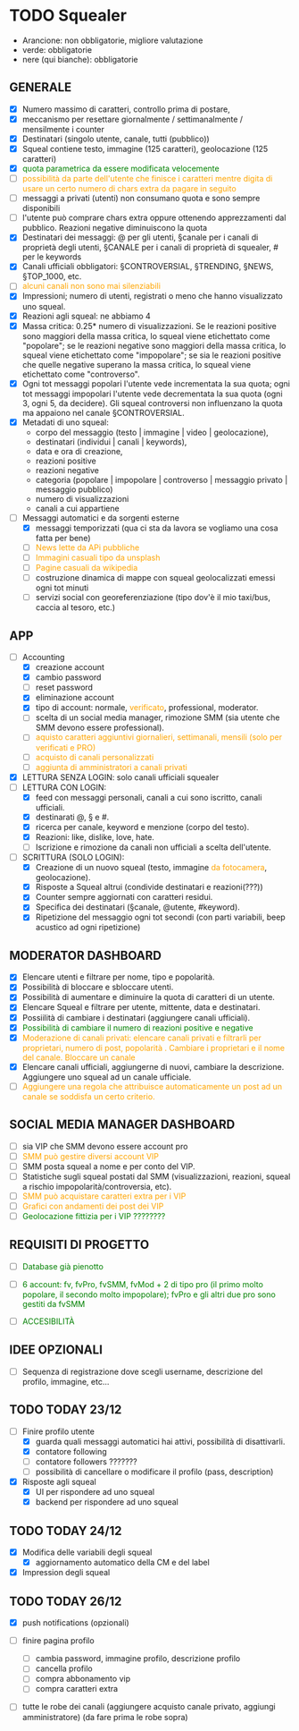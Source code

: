 # TODO Squealer

-   Arancione: non obbligatorie, migliore valutazione
-   verde: obbligatorie
-   nere (qui bianche): obbligatorie

<style>
    .green {
        color: green;
    }

    .orange {
        color: orange;
    }

    </style>

## GENERALE

-   [x] Numero massimo di caratteri, controllo prima di postare,
-   [x] meccanismo per resettare giornalmente / settimanalmente / mensilmente i counter
-   [x] Destinatari (singolo utente, canale, tutti (pubblico))
-   [x] Squeal contiene testo, immagine (125 caratteri), geolocazione (125 caratteri)
-   [x] <span class="green">quota parametrica da essere modificata velocemente</span>
-   [ ] <span class="orange">possibilità da parte dell'utente che finisce i caratteri mentre digita di usare un certo numero di chars extra da pagare in seguito</span>
-   [ ] messaggi a privati (utenti) non consumano quota e sono sempre disponibili
-   [ ] l'utente può comprare chars extra oppure ottenendo apprezzamenti dal pubblico. Reazioni negative diminuiscono la quota
-   [x] Destinatari dei messaggi: @ per gli utenti, §canale per i canali di proprietà degli utenti, §CANALE per i canali di proprietà di squealer, # per le keywords
-   [x] Canali ufficiali obbligatori: §CONTROVERSIAL, §TRENDING, §NEWS, §TOP_1000, etc.
-   [ ] <span class="orange">alcuni canali non sono mai silenziabili</span>
-   [x] Impressioni; numero di utenti, registrati o meno che hanno visualizzato uno squeal.
-   [x] Reazioni agli squeal: ne abbiamo 4
-   [x] Massa critica: 0.25* numero di visualizzazioni. Se le reazioni positive sono maggiori della massa critica, lo squeal viene etichettato come "popolare"; se le reazioni negative sono maggiori della massa critica, lo squeal viene etichettato come "impopolare"; se sia le reazioni positive che quelle negative superano la massa critica, lo squeal viene etichettato come "controverso".
-   [x] Ogni tot messaggi popolari l'utente vede incrementata la sua quota; ogni tot messaggi impopolari l'utente vede decrementata la sua quota (ogni 3, ogni 5, da decidere). Gli squeal controversi non influenzano la quota ma appaiono nel canale §CONTROVERSIAL.
-   [x] Metadati di uno squeal: 
    -   corpo del messaggio (testo | immagine | video | geolocazione),
    -   destinatari (individui | canali | keywords),
    -   data e ora di creazione,
    -   reazioni positive
    -   reazioni negative
    -   categoria (popolare | impopolare | controverso | messaggio privato | messaggio pubblico)
    -   numero di visualizzazioni
    -   canali a cui appartiene
-  [ ] Messaggi automatici e da sorgenti esterne
   -  [x] messaggi temporizzati (qua ci sta da lavora se vogliamo una cosa fatta per bene)
   -  [ ] <span class="orange">News lette da APi pubbliche</span>
   -  [ ] <span class="orange">Immagini casuali tipo da unsplash</span>
   -  [ ] <span class="orange">Pagine casuali da wikipedia</span>
   -  [ ] costruzione dinamica di mappe con squeal geolocalizzati emessi ogni tot minuti
   -  [ ] servizi social con georeferenziazione (tipo dov'è il mio taxi/bus, caccia al tesoro, etc.)

## APP

- [ ] Accounting
  - [x] creazione account
  - [x] cambio password
  - [ ] reset password
  - [x] eliminazione account
  - [x] tipo di account: normale, <span class="orange">verificato</span>, professional, moderator.
  - [ ] scelta di un social media manager, rimozione SMM (sia utente che SMM devono essere professional).
  - [ ] <span class="orange">aquisto caratteri aggiuntivi giornalieri, settimanali, mensili (solo per verificati e PRO)</span>
  - [ ] <span class="orange">acquisto di canali personalizzati</span>
  - [ ] <span class="orange">aggiunta di amministratori a canali privati</span>
- [x] LETTURA SENZA LOGIN: solo canali ufficiali squealer
- [ ] LETTURA CON LOGIN: 
  - [x] feed con messaggi personali, canali a cui sono iscritto, canali ufficiali.
  - [x] destinarati @, § e #.
  - [x] ricerca per canale, keyword e menzione (corpo del testo).
  - [x] Reazioni: like, dislike, love, hate.
  - [ ] Iscrizione e rimozione da canali non ufficiali a scelta dell'utente.
- [ ] SCRITTURA (SOLO LOGIN):
  - [x] Creazione di un nuovo squeal (testo, immagine <span class="orange">da fotocamera</span>, geolocazione).
  - [x] Risposte a Squeal altrui (condivide destinatari e reazioni(???))
  - [x] Counter sempre aggiornati con caratteri residui.
  - [x] Specifica dei destinatari (§canale, @utente, #keyword).
  - [x] Ripetizione del messaggio ogni tot secondi (con parti variabili, beep acustico ad ogni ripetizione)

## MODERATOR DASHBOARD

- [x] Elencare utenti e filtrare per nome, tipo e popolarità.
- [x] Possibilità di bloccare e sbloccare utenti.
- [x] Possibilità di aumentare e diminuire la quota di caratteri di un utente.
- [x] Elencare Squeal e filtrare per utente, mittente, data e destinatari.
- [x] Possiilità di cambiare i destinatari (aggiungere canali ufficiali).
- [x] <span class="green">Possibilità di cambiare il numero di reazioni positive e negative</span>
- [x] <span class="orange">Moderazione di canali privati: elencare canali privati e filtrarli per proprietari, numero di post, popolarità . Cambiare i proprietari e il nome del canale. Bloccare un canale</span>
- [x] Elencare canali ufficiali, aggiungerne di nuovi, cambiare la descrizione. Aggiungere uno squeal ad un canale ufficiale.
- [ ] <span class="orange">Aggiungere una regola che attribuisce automaticamente un post ad un canale se soddisfa un certo criterio.</span>

## SOCIAL MEDIA MANAGER DASHBOARD

- [ ] sia VIP che SMM devono essere account pro
- [ ] <span class="orange">SMM può gestire diversi account VIP</span>
- [ ] SMM posta squeal a nome e per conto del VIP.
- [ ] Statistiche sugli squeal postati dal SMM (visualizzazioni, reazioni, squeal a rischio impopolarità/controversia, etc).
- [ ] <span class="orange">SMM può acquistare caratteri extra per i VIP</span>
- [ ] <span class="orange">Grafici con andamenti dei post dei VIP</span>
- [ ] <span class="green">Geolocazione fittizia per i VIP ????????</span>

## REQUISITI DI PROGETTO

- [ ] <span class="green">Database già pienotto</span>
- [ ] <span class="green">6 account: fv, fvPro, fvSMM, fvMod + 2 di tipo pro (il primo molto popolare, il secondo molto impopolare); fvPro e gli altri due pro sono gestiti da fvSMM</span>
- [ ] <span class="green">ACCESIBILITÀ</span>


## IDEE OPZIONALI

- [ ] Sequenza di registrazione dove scegli username, descrizione del profilo, immagine, etc...



## TODO TODAY 23/12

- [ ] Finire profilo utente
  - [x] guarda quali messaggi automatici hai attivi, possibilità di disattivarli.
  - [x] contatore following
  - [ ] contatore followers ???????
  - [ ] possibilità di cancellare o modificare il profilo (pass, description)

- [x] Risposte agli squeal
  - [x] UI per rispondere ad uno squeal
  - [x] backend per rispondere ad uno squeal

## TODO TODAY 24/12

- [x] Modifica delle variabili degli squeal
  - [X] aggiornamento automatico della CM e del label

- [X] Impression degli squeal

## TODO TODAY 26/12

- [x] push notifications (opzionali)
  
- [ ] finire pagina profilo
  - [ ] cambia password, immagine profilo, descrizione profilo
  - [ ] cancella profilo
  - [ ] compra abbonamento vip
  - [ ] compra caratteri extra
- [ ] tutte le robe dei canali (aggiungere acquisto canale privato, aggiungi amministratore) (da fare prima le robe sopra)
